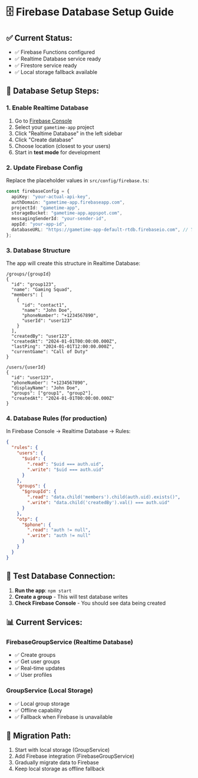 # 🗄️ Firebase Database Setup Guide

## ✅ Current Status:
- ✅ Firebase Functions configured
- ✅ Realtime Database service ready
- ✅ Firestore service ready
- ✅ Local storage fallback available

## 🔧 Database Setup Steps:

### 1. Enable Realtime Database
1. Go to [Firebase Console](https://console.firebase.google.com/)
2. Select your `gametime-app` project
3. Click "Realtime Database" in the left sidebar
4. Click "Create database"
5. Choose location (closest to your users)
6. Start in **test mode** for development

### 2. Update Firebase Config
Replace the placeholder values in `src/config/firebase.ts`:

```typescript
const firebaseConfig = {
  apiKey: "your-actual-api-key",
  authDomain: "gametime-app.firebaseapp.com",
  projectId: "gametime-app",
  storageBucket: "gametime-app.appspot.com",
  messagingSenderId: "your-sender-id",
  appId: "your-app-id",
  databaseURL: "https://gametime-app-default-rtdb.firebaseio.com", // Your actual URL
};
```

### 3. Database Structure
The app will create this structure in Realtime Database:

```
/groups/{groupId}
{
  "id": "group123",
  "name": "Gaming Squad",
  "members": [
    {
      "id": "contact1",
      "name": "John Doe",
      "phoneNumber": "+1234567890",
      "userId": "user123"
    }
  ],
  "createdBy": "user123",
  "createdAt": "2024-01-01T00:00:00.000Z",
  "lastPing": "2024-01-01T12:00:00.000Z",
  "currentGame": "Call of Duty"
}

/users/{userId}
{
  "id": "user123",
  "phoneNumber": "+1234567890",
  "displayName": "John Doe",
  "groups": ["group1", "group2"],
  "createdAt": "2024-01-01T00:00:00.000Z"
}
```

### 4. Database Rules (for production)
In Firebase Console → Realtime Database → Rules:

```json
{
  "rules": {
    "users": {
      "$uid": {
        ".read": "$uid === auth.uid",
        ".write": "$uid === auth.uid"
      }
    },
    "groups": {
      "$groupId": {
        ".read": "data.child('members').child(auth.uid).exists()",
        ".write": "data.child('createdBy').val() === auth.uid"
      }
    },
    "otp": {
      "$phone": {
        ".read": "auth != null",
        ".write": "auth != null"
      }
    }
  }
}
```

## 🚀 Test Database Connection:

1. **Run the app**: `npm start`
2. **Create a group** - This will test database writes
3. **Check Firebase Console** - You should see data being created

## 📊 Current Services:

### FirebaseGroupService (Realtime Database)
- ✅ Create groups
- ✅ Get user groups
- ✅ Real-time updates
- ✅ User profiles

### GroupService (Local Storage)
- ✅ Local group storage
- ✅ Offline capability
- ✅ Fallback when Firebase is unavailable

## 🔄 Migration Path:
1. Start with local storage (GroupService)
2. Add Firebase integration (FirebaseGroupService)
3. Gradually migrate data to Firebase
4. Keep local storage as offline fallback 